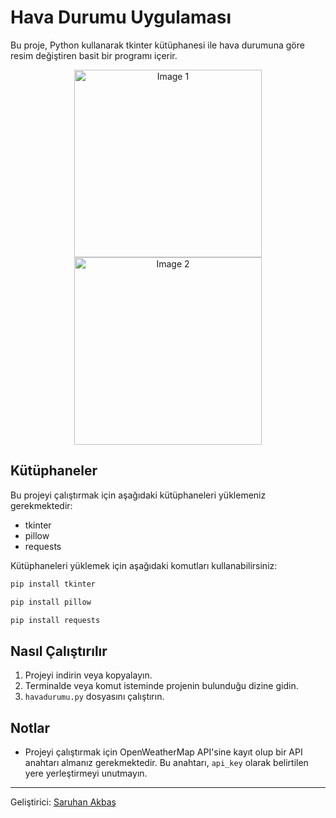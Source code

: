 # Hava Durumu Uygulaması

Bu proje, Python kullanarak tkinter kütüphanesi ile hava durumuna göre resim değiştiren basit bir programı içerir.

<p align="center">
  <img src="https://github.com/saruhanakbas/python-hava-durumu/assets/126952556/24ac117b-fd4d-4f8a-b0dc-87a9bd35f794" width="300"  alt="Image 1">
  <img src="https://github.com/saruhanakbas/python-hava-durumu/assets/126952556/72c5f482-378b-4fad-bac7-446e60b46ad4" width="300"  alt="Image 2">
</p>



## Kütüphaneler

Bu projeyi çalıştırmak için aşağıdaki kütüphaneleri yüklemeniz gerekmektedir:

- tkinter
- pillow
- requests

Kütüphaneleri yüklemek için aşağıdaki komutları kullanabilirsiniz:

  ```bash
pip install tkinter
```
  ```bash
pip install pillow

```
 ```bash
pip install requests
```

## Nasıl Çalıştırılır

1. Projeyi indirin veya kopyalayın.
2. Terminalde veya komut isteminde projenin bulunduğu dizine gidin.
3. `havadurumu.py` dosyasını çalıştırın.

## Notlar

- Projeyi çalıştırmak için OpenWeatherMap API'sine kayıt olup bir API anahtarı almanız gerekmektedir. Bu anahtarı, `api_key` olarak belirtilen yere yerleştirmeyi unutmayın.

---

Geliştirici: [Saruhan Akbaş](https://github.com/saruhanakbas)
